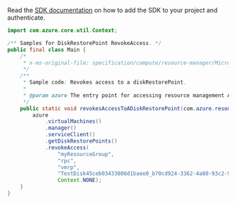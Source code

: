 Read the [SDK documentation](https://github.com/Azure/azure-sdk-for-java/blob/azure-resourcemanager_2.11.0/sdk/resourcemanager/azure-resourcemanager/README.md) on how to add the SDK to your project and authenticate.

```java
import com.azure.core.util.Context;

/** Samples for DiskRestorePoint RevokeAccess. */
public final class Main {
    /*
     * x-ms-original-file: specification/compute/resource-manager/Microsoft.Compute/stable/2021-08-01/examples/EndGetAccessDiskRestorePoint.json
     */
    /**
     * Sample code: Revokes access to a diskRestorePoint.
     *
     * @param azure The entry point for accessing resource management APIs in Azure.
     */
    public static void revokesAccessToADiskRestorePoint(com.azure.resourcemanager.AzureResourceManager azure) {
        azure
            .virtualMachines()
            .manager()
            .serviceClient()
            .getDiskRestorePoints()
            .revokeAccess(
                "myResourceGroup",
                "rpc",
                "vmrp",
                "TestDisk45ceb03433006d1baee0_b70cd924-3362-4a80-93c2-9415eaa12745",
                Context.NONE);
    }
}
```
